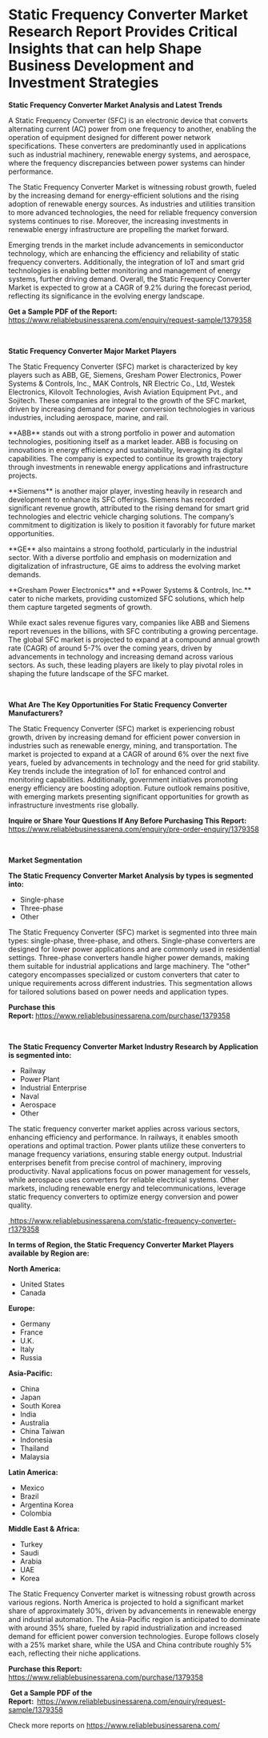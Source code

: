 <p><h1>Static Frequency Converter Market Research Report Provides Critical Insights that can help Shape Business Development and Investment Strategies</h1></p><p><strong>Static Frequency Converter Market Analysis and Latest Trends</strong></p>
<p><p>A Static Frequency Converter (SFC) is an electronic device that converts alternating current (AC) power from one frequency to another, enabling the operation of equipment designed for different power network specifications. These converters are predominantly used in applications such as industrial machinery, renewable energy systems, and aerospace, where the frequency discrepancies between power systems can hinder performance.</p><p>The Static Frequency Converter Market is witnessing robust growth, fueled by the increasing demand for energy-efficient solutions and the rising adoption of renewable energy sources. As industries and utilities transition to more advanced technologies, the need for reliable frequency conversion systems continues to rise. Moreover, the increasing investments in renewable energy infrastructure are propelling the market forward.</p><p>Emerging trends in the market include advancements in semiconductor technology, which are enhancing the efficiency and reliability of static frequency converters. Additionally, the integration of IoT and smart grid technologies is enabling better monitoring and management of energy systems, further driving demand. Overall, the Static Frequency Converter Market is expected to grow at a CAGR of 9.2% during the forecast period, reflecting its significance in the evolving energy landscape.</p></p>
<p><strong>Get a Sample PDF of the Report:&nbsp;</strong> <a href="https://www.reliablebusinessarena.com/enquiry/request-sample/1379358?utm_campaign=2259&utm_medium=2&utm_source=Github&utm_content=ia&utm_term=16022025&utm_id=static-frequency-converter">https://www.reliablebusinessarena.com/enquiry/request-sample/1379358</a></p>
<p>&nbsp;</p>
<p><strong>Static Frequency Converter Major Market Players</strong></p>
<p><p>The Static Frequency Converter (SFC) market is characterized by key players such as ABB, GE, Siemens, Gresham Power Electronics, Power Systems & Controls, Inc., MAK Controls, NR Electric Co., Ltd, Westek Electronics, Kilovolt Technologies, Avish Aviation Equipment Pvt., and Sojitech. These companies are integral to the growth of the SFC market, driven by increasing demand for power conversion technologies in various industries, including aerospace, marine, and rail.</p><p>**ABB** stands out with a strong portfolio in power and automation technologies, positioning itself as a market leader. ABB is focusing on innovations in energy efficiency and sustainability, leveraging its digital capabilities. The company is expected to continue its growth trajectory through investments in renewable energy applications and infrastructure projects.</p><p>**Siemens** is another major player, investing heavily in research and development to enhance its SFC offerings. Siemens has recorded significant revenue growth, attributed to the rising demand for smart grid technologies and electric vehicle charging solutions. The company’s commitment to digitization is likely to position it favorably for future market opportunities.</p><p>**GE** also maintains a strong foothold, particularly in the industrial sector. With a diverse portfolio and emphasis on modernization and digitalization of infrastructure, GE aims to address the evolving market demands. </p><p>**Gresham Power Electronics** and **Power Systems & Controls, Inc.** cater to niche markets, providing customized SFC solutions, which help them capture targeted segments of growth.</p><p>While exact sales revenue figures vary, companies like ABB and Siemens report revenues in the billions, with SFC contributing a growing percentage. The global SFC market is projected to expand at a compound annual growth rate (CAGR) of around 5-7% over the coming years, driven by advancements in technology and increasing demand across various sectors. As such, these leading players are likely to play pivotal roles in shaping the future landscape of the SFC market.</p></p>
<p>&nbsp;</p>
<p><strong>What Are The Key Opportunities For Static Frequency Converter Manufacturers?</strong></p>
<p><p>The Static Frequency Converter (SFC) market is experiencing robust growth, driven by increasing demand for efficient power conversion in industries such as renewable energy, mining, and transportation. The market is projected to expand at a CAGR of around 6% over the next five years, fueled by advancements in technology and the need for grid stability. Key trends include the integration of IoT for enhanced control and monitoring capabilities. Additionally, government initiatives promoting energy efficiency are boosting adoption. Future outlook remains positive, with emerging markets presenting significant opportunities for growth as infrastructure investments rise globally.</p></p>
<p><strong>Inquire or Share Your Questions If Any Before Purchasing This Report:</strong> <a href="https://www.reliablebusinessarena.com/enquiry/pre-order-enquiry/1379358?utm_campaign=2259&utm_medium=2&utm_source=Github&utm_content=ia&utm_term=16022025&utm_id=static-frequency-converter">https://www.reliablebusinessarena.com/enquiry/pre-order-enquiry/1379358</a></p>
<p>&nbsp;</p>
<p><strong>Market Segmentation</strong></p>
<p><strong>The Static Frequency Converter Market Analysis by types is segmented into:</strong></p>
<p><ul><li>Single-phase</li><li>Three-phase</li><li>Other</li></ul></p>
<p><p>The Static Frequency Converter (SFC) market is segmented into three main types: single-phase, three-phase, and others. Single-phase converters are designed for lower power applications and are commonly used in residential settings. Three-phase converters handle higher power demands, making them suitable for industrial applications and large machinery. The "other" category encompasses specialized or custom converters that cater to unique requirements across different industries. This segmentation allows for tailored solutions based on power needs and application types.</p></p>
<p><strong>Purchase this Report:&nbsp;</strong><a href="https://www.reliablebusinessarena.com/purchase/1379358?utm_campaign=2259&utm_medium=2&utm_source=Github&utm_content=ia&utm_term=16022025&utm_id=static-frequency-converter">https://www.reliablebusinessarena.com/purchase/1379358</a></p>
<p>&nbsp;</p>
<p><strong>The Static Frequency Converter Market Industry Research by Application is segmented into:</strong></p>
<p><ul><li>Railway</li><li>Power Plant</li><li>Industrial Enterprise</li><li>Naval</li><li>Aerospace</li><li>Other</li></ul></p>
<p><p>The static frequency converter market applies across various sectors, enhancing efficiency and performance. In railways, it enables smooth operations and optimal traction. Power plants utilize these converters to manage frequency variations, ensuring stable energy output. Industrial enterprises benefit from precise control of machinery, improving productivity. Naval applications focus on power management for vessels, while aerospace uses converters for reliable electrical systems. Other markets, including renewable energy and telecommunications, leverage static frequency converters to optimize energy conversion and power quality.</p></p>
<p><a href="https://www.reliablebusinessarena.com/static-frequency-converter-r1379358?utm_campaign=2259&utm_medium=2&utm_source=Github&utm_content=ia&utm_term=16022025&utm_id=static-frequency-converter">&nbsp;https://www.reliablebusinessarena.com/static-frequency-converter-r1379358</a></p>
<p><strong>In terms of Region, the Static Frequency Converter Market Players available by Region are:</strong></p>
<p>
    <p> <strong> North America: </strong>
        <ul>
            <li>United States</li>
            <li>Canada</li>
        </ul>
        </p> 
    <p> <strong> Europe: </strong>
        <ul>
            <li>Germany</li>
            <li>France</li>
            <li>U.K.</li>
            <li>Italy</li>
            <li>Russia</li>
        </ul>
        </p> 
    <p> <strong> Asia-Pacific: </strong>
        <ul>
            <li>China</li>
            <li>Japan</li>
            <li>South Korea</li>
            <li>India</li>
            <li>Australia</li>
            <li>China Taiwan</li>
            <li>Indonesia</li>
            <li>Thailand</li>
            <li>Malaysia</li>
        </ul>
        </p> 
    <p> <strong> Latin America: </strong>
        <ul>
            <li>Mexico</li>
            <li>Brazil</li>
            <li>Argentina Korea</li>
            <li>Colombia</li>
        </ul>
        </p> 
    <p> <strong> Middle East & Africa: </strong>
        <ul>
            <li>Turkey</li>
            <li>Saudi</li>
            <li>Arabia</li>
            <li>UAE</li>
            <li>Korea</li>
        </ul>
    </p>
    </p>
<p><p>The Static Frequency Converter market is witnessing robust growth across various regions. North America is projected to hold a significant market share of approximately 30%, driven by advancements in renewable energy and industrial automation. The Asia-Pacific region is anticipated to dominate with around 35% share, fueled by rapid industrialization and increased demand for efficient power conversion technologies. Europe follows closely with a 25% market share, while the USA and China contribute roughly 5% each, reflecting their niche applications.</p></p>
<p><strong>Purchase this Report: </strong><a href="https://www.reliablebusinessarena.com/purchase/1379358?utm_campaign=2259&utm_medium=2&utm_source=Github&utm_content=ia&utm_term=16022025&utm_id=static-frequency-converter">https://www.reliablebusinessarena.com/purchase/1379358</a></p>
<p>&nbsp;<strong>Get a Sample PDF of the Report:&nbsp;&nbsp;</strong><a href="https://www.reliablebusinessarena.com/enquiry/request-sample/1379358?utm_campaign=2259&utm_medium=2&utm_source=Github&utm_content=ia&utm_term=16022025&utm_id=static-frequency-converter">https://www.reliablebusinessarena.com/enquiry/request-sample/1379358</a></p>
<p><strong></strong></p>
<p>Check more reports on <a href="https://www.reliablebusinessarena.com/?utm_campaign=2259&utm_medium=2&utm_source=Github&utm_content=ia&utm_term=16022025&utm_id=static-frequency-converter">https://www.reliablebusinessarena.com/</a></p>